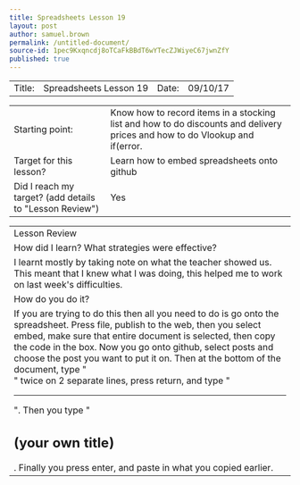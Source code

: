```yaml
---
title: Spreadsheets Lesson 19
layout: post
author: samuel.brown
permalink: /untitled-document/
source-id: 1pec9Kxqncdj8oTCaFkBBdT6wYTecZJWiyeC67jwnZfY
published: true
---
```

<table>
  <tr>
    <td>Title:</td>
    <td>Spreadsheets Lesson 19</td>
    <td>Date:</td>
    <td>09/10/17</td>
  </tr>
</table>


<table>
  <tr>
    <td>Starting point:</td>
    <td>Know how to record items in a stocking list and how to do discounts and delivery prices and how to do Vlookup and if(error.</td>
  </tr>
  <tr>
    <td>Target for this lesson?</td>
    <td>Learn how to embed spreadsheets onto github</td>
  </tr>
  <tr>
    <td> Did I reach my target? 
(add details to "Lesson Review")</td>
    <td>Yes</td>
  </tr>
</table>


<table>
  <tr>
    <td>Lesson Review</td>
  </tr>
  <tr>
    <td>How did I learn? What strategies were effective? </td>
  </tr>
  <tr>
    <td>I learnt mostly by taking note on what the teacher showed us. This meant that I knew what I was doing, this helped me to work on last week's difficulties.</td>
  </tr>
  <tr>
    <td>How do you do it?</td>
  </tr>
  <tr>
    <td>If you are trying to do this then all you need to do is go onto the spreadsheet. Press file, publish to the web, then you select embed, make sure that entire document is selected, then copy the code in the box. Now you go onto github, select posts and choose the post you want to put it on. Then at the bottom of the document, type "<br>" twice on 2 separate lines, press return, and type "<hr>". Then you type "<h2>(your own title)</h2>. Finally you press enter, and paste in what you copied earlier. 




